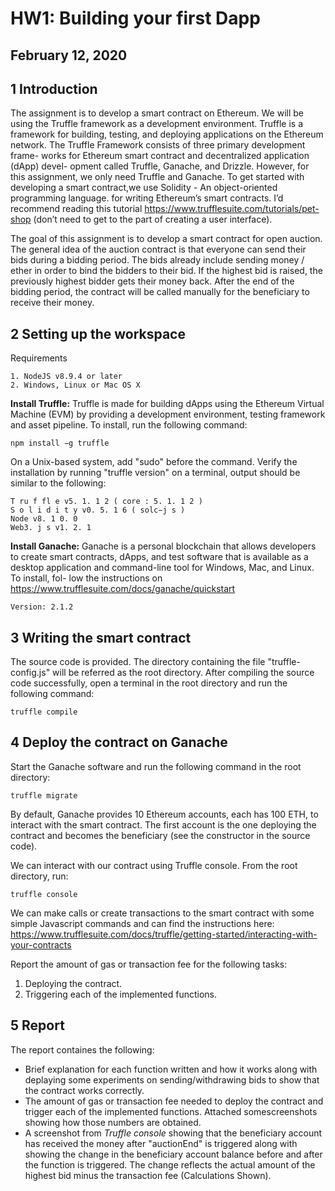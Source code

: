 # HW1: Building your first Dapp

## February 12, 2020

## 1 Introduction

The assignment is to develop a smart contract on Ethereum.
We will be using the Truffle framework as a development environment. Truffle is
a framework for building, testing, and deploying applications on the Ethereum
network. The Truffle Framework consists of three primary development frame-
works for Ethereum smart contract and decentralized application (dApp) devel-
opment called Truffle, Ganache, and Drizzle. However, for this assignment, we
only need Truffle and Ganache. To get started with developing a smart contract,we use Solidity - An object-oriented programming language.
for writing Ethereum’s smart contracts. I’d recommend reading this tutorial
https://www.trufflesuite.com/tutorials/pet-shop (don’t need to get
to the part of creating a user interface).

The goal of this assignment is to develop a smart contract for open auction. The
general idea of the auction contract is that everyone can send their bids during
a bidding period. The bids already include sending money / ether in order to
bind the bidders to their bid. If the highest bid is raised, the previously highest
bidder gets their money back. After the end of the bidding period, the contract
will be called manually for the beneficiary to receive their money.

## 2 Setting up the workspace

Requirements
```
1. NodeJS v8.9.4 or later
2. Windows, Linux or Mac OS X

```
**Install Truffle:** Truffle is made for building dApps using the Ethereum Virtual
Machine (EVM) by providing a development environment, testing framework
and asset pipeline. To install, run the following command:
```
npm install −g truffle

```
On a Unix-based system, add "sudo" before the command.
Verify the installation by running "truffle version" on a terminal, output should be similar to the following:
```
T ru f fl e v5. 1. 1 2 ( core : 5. 1. 1 2 )
S o l i d i t y v0. 5. 1 6 ( solc−j s )
Node v8. 1 0. 0
Web3. j s v1. 2. 1

```
**Install Ganache:** Ganache is a personal blockchain that allows developers to
create smart contracts, dApps, and test software that is available as a desktop
application and command-line tool for Windows, Mac, and Linux. To install, fol-
low the instructions on https://www.trufflesuite.com/docs/ganache/quickstart
```
Version: 2.1.2
```
## 3 Writing the smart contract

The source code is provided. The directory containing the
file "truffle-config.js" will be referred as the root directory. After compiling the source code successfully, open a terminal in the root directory and run
the following command:

```
truffle compile
```

## 4 Deploy the contract on Ganache

Start the Ganache software and run the following command in the root directory:

```
truffle migrate
```
By default, Ganache provides 10 Ethereum accounts, each has 100 ETH, to
interact with the smart contract. The first account is the one deploying the
contract and becomes the beneficiary (see the constructor in the source code).

We can interact with our contract using Truffle console. From the root directory, run:

```
truffle console
```
We can make calls or create transactions to the smart contract with some
simple Javascript commands and can find the instructions here: https://www.trufflesuite.com/docs/truffle/getting-started/interacting-with-your-contracts

Report the amount of gas or transaction fee for the following
tasks:

1. Deploying the contract.
2. Triggering each of the implemented functions.


## 5 Report

The report containes the following:

- Brief explanation for each function written and how it works along with deplaying some experiments on sending/withdrawing bids to show
    that the contract works correctly.
- The amount of gas or transaction fee needed to deploy the contract and
    trigger each of the implemented functions. Attached somescreenshots
    showing how those numbers are obtained.
- A screenshot from *Truffle console* showing that the beneficiary account
    has received the money after "auctionEnd" is triggered along with showing the
    change in the beneficiary account balance before and after the function is
    triggered. The change reflects the actual amount of the highest bid
    minus the transaction fee (Calculations Shown).
